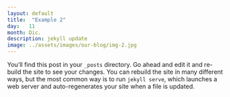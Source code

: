 ```yaml
---
layout: default
title:  "Example 2"
day:   11
month: Dic.
description: jekyll update
image: ../assets/images/our-blog/img-2.jpg
---
```

You’ll find this post in your `_posts` directory. Go ahead and edit it and re-build the site to see your changes. You can rebuild the site in many different ways, but the most common way is to run `jekyll serve`, which launches a web server and auto-regenerates your site when a file is updated.


